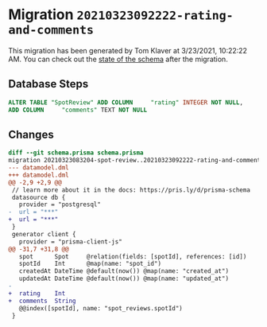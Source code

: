 # Migration `20210323092222-rating-and-comments`

This migration has been generated by Tom Klaver at 3/23/2021, 10:22:22 AM.
You can check out the [state of the schema](./schema.prisma) after the migration.

## Database Steps

```sql
ALTER TABLE "SpotReview" ADD COLUMN     "rating" INTEGER NOT NULL,
ADD COLUMN     "comments" TEXT NOT NULL
```

## Changes

```diff
diff --git schema.prisma schema.prisma
migration 20210323083204-spot-review..20210323092222-rating-and-comments
--- datamodel.dml
+++ datamodel.dml
@@ -2,9 +2,9 @@
 // learn more about it in the docs: https://pris.ly/d/prisma-schema
 datasource db {
   provider = "postgresql"
-  url = "***"
+  url = "***"
 }
 generator client {
   provider = "prisma-client-js"
@@ -31,7 +31,8 @@
   spot      Spot     @relation(fields: [spotId], references: [id])
   spotId    Int      @map(name: "spot_id")
   createdAt DateTime @default(now()) @map(name: "created_at")
   updatedAt DateTime @default(now()) @map(name: "updated_at")
-
+  rating    Int
+  comments  String
   @@index([spotId], name: "spot_reviews.spotId")
 }
```


